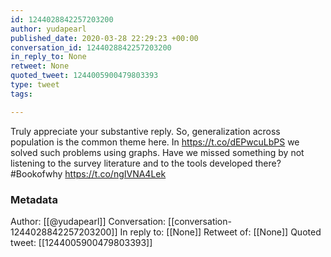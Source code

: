 ```yaml
---
id: 1244028842257203200
author: yudapearl
published_date: 2020-03-28 22:29:23 +00:00
conversation_id: 1244028842257203200
in_reply_to: None
retweet: None
quoted_tweet: 1244005900479803393
type: tweet
tags:

---
```


Truly appreciate your substantive reply. So, generalization across population is the common theme here. In  https://t.co/dEPwcuLbPS we solved such problems using graphs. Have we missed something by not listening to the survey literature and to the tools developed there?#Bookofwhy https://t.co/ngIVNA4Lek

### Metadata

Author: [[@yudapearl]]
Conversation: [[conversation-1244028842257203200]]
In reply to: [[None]]
Retweet of: [[None]]
Quoted tweet: [[1244005900479803393]]
